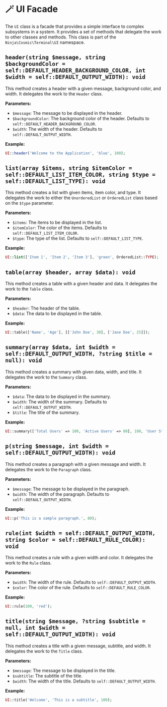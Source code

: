 # 🪄 UI Facade

The `UI` class is a facade that provides a simple interface to complex subsystems in a system. It provides a set of methods that delegate the work to other classes and methods. This class is part of the `Ninja\Cosmic\Terminal\UI` namespace.

## `header(string $message, string $backgroundColor = self::DEFAULT_HEADER_BACKGROUND_COLOR, int $width = self::DEFAULT_OUTPUT_WIDTH): void`

This method creates a header with a given message, background color, and width. It delegates the work to the `Header` class.

**Parameters:**
- `$message`: The message to be displayed in the header.
- `$backgroundColor`: The background color of the header. Defaults to `self::DEFAULT_HEADER_BACKGROUND_COLOR`.
- `$width`: The width of the header. Defaults to `self::DEFAULT_OUTPUT_WIDTH`.

**Example:**
```php
UI::header('Welcome to the Application', 'blue', 100);
```

## `list(array $items, string $itemColor = self::DEFAULT_LIST_ITEM_COLOR, string $type = self::DEFAULT_LIST_TYPE): void`

This method creates a list with given items, item color, and type. It delegates the work to either the `UnorderedList` or `OrderedList` class based on the `$type` parameter.

**Parameters:**
- `$items`: The items to be displayed in the list.
- `$itemColor`: The color of the items. Defaults to `self::DEFAULT_LIST_ITEM_COLOR`.
- `$type`: The type of the list. Defaults to `self::DEFAULT_LIST_TYPE`.

**Example:**
```php
UI::list(['Item 1', 'Item 2', 'Item 3'], 'green', OrderedList::TYPE);
```

## `table(array $header, array $data): void`

This method creates a table with a given header and data. It delegates the work to the `Table` class.

**Parameters:**
- `$header`: The header of the table.
- `$data`: The data to be displayed in the table.

**Example:**
```php
UI::table(['Name', 'Age'], [['John Doe', 30], ['Jane Doe', 25]]);
```

## `summary(array $data, int $width = self::DEFAULT_OUTPUT_WIDTH, ?string $title = null): void`

This method creates a summary with given data, width, and title. It delegates the work to the `Summary` class.

**Parameters:**
- `$data`: The data to be displayed in the summary.
- `$width`: The width of the summary. Defaults to `self::DEFAULT_OUTPUT_WIDTH`.
- `$title`: The title of the summary.

**Example:**
```php
UI::summary(['Total Users' => 100, 'Active Users' => 80], 100, 'User Statistics');
```

## `p(string $message, int $width = self::DEFAULT_OUTPUT_WIDTH): void`

This method creates a paragraph with a given message and width. It delegates the work to the `Paragraph` class.

**Parameters:**
- `$message`: The message to be displayed in the paragraph.
- `$width`: The width of the paragraph. Defaults to `self::DEFAULT_OUTPUT_WIDTH`.

**Example:**
```php
UI::p('This is a sample paragraph.', 80);
```

## `rule(int $width = self::DEFAULT_OUTPUT_WIDTH, string $color = self::DEFAULT_RULE_COLOR): void`

This method creates a rule with a given width and color. It delegates the work to the `Rule` class.

**Parameters:**
- `$width`: The width of the rule. Defaults to `self::DEFAULT_OUTPUT_WIDTH`.
- `$color`: The color of the rule. Defaults to `self::DEFAULT_RULE_COLOR`.

**Example:**
```php
UI::rule(100, 'red');
```

## `title(string $message, ?string $subtitle = null, int $width = self::DEFAULT_OUTPUT_WIDTH): void`

This method creates a title with a given message, subtitle, and width. It delegates the work to the `Title` class.

**Parameters:**
- `$message`: The message to be displayed in the title.
- `$subtitle`: The subtitle of the title.
- `$width`: The width of the title. Defaults to `self::DEFAULT_OUTPUT_WIDTH`.

**Example:**
```php
UI::title('Welcome', 'This is a subtitle', 100);
```
